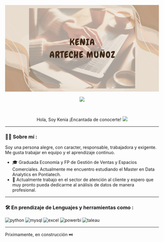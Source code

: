 <div id="header" align="center">
  <img src="https://github.com/Kenia-Arteche-Munoz/Sobre.Mi/blob/main/TITULO.png" width="800"/>
</div>

<div id="badges" align="center">

[![](https://img.shields.io/badge/LinkedIn-0077B5?style=for-the-badge&logo=linkedin&logoColor=white)](https://www.linkedin.com/in/kenia-arteche-mu%C3%B1oz-6497a7b4/)

<div id="badges" align="center">
  <img src="https://visitor-badge-reloaded.herokuapp.com/badge?page_id=gisellegirale.gisellegiralte&color=00cf00" alt=""/>


Hola, Soy Kenia ¡Encantada de conocerte!
<img src="https://media.giphy.com/media/hvRJCLFzcasrR4ia7z/giphy.gif" width="30px"/>
</h1>

---
<div id="header" align="left">
 
### :curly_haired_woman: Sobre mí :

Soy una persona alegre, con caracter, responsable, trabajadora y exigente. Me gusta trabajar en equipo y el aprendizaje continuo.

* 🎓 Graduada Economía y FP de Gestión de Ventas y Espacios Comerciales. Actualmente me encuentro estudiando el Master en Data Analytics en Pontiatech.
* 💼 Actualmente trabajo en el sector de atención al cliente y espero que muy pronto pueda dedicarme al análisis de datos de manera profesional.

---
### :hammer_and_wrench: En prendizaje de Lenguajes y herramientas como :
<div id="header" align="left">
    <img src="https://img.shields.io/badge/python-3670A0?style=for-the-badge&logo=python&logoColor=ffdd54" alt="python"/>
  </a>
    <img src="https://img.shields.io/badge/MySQL-6DB33F?style=for-the-badge&logo=mysql&logoColor=white" alt="mysql"/>
  </a>
 <img src="https://img.shields.io/badge/Microsoft_Excel-217346?style=for-the-badge&logo=microsoft-excel&logoColor=white" alt="excel"/>
  </a>
 <img src="https://img.shields.io/badge/Power_BI-FFBE00?style=for-the-badge&logo=Power-BI&logoColor=white" alt="powerbi"/>
  </a> 
 <img src="https://img.shields.io/badge/Tableau-FF5C00?style=for-the-badge&logo=tableau&logoColor=white" alt="taleau"/>
  </a>

---
Priximamente, en construcción :next_track_button:
